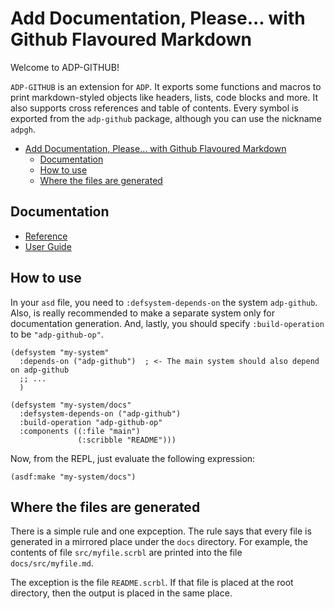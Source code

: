 <a id="header-adp-github-headertag639"></a>
# Add Documentation\, Please\.\.\. with Github Flavoured Markdown

Welcome to ADP\-GITHUB\!

``` ADP-GITHUB ``` is an extension for ``` ADP ```\. It exports some functions and macros to print markdown\-styled objects like headers\, lists\, code blocks and more\. It also supports cross references and table of contents\. Every symbol is exported from the ``` adp-github ``` package\, although you can use the nickname ``` adpgh ```\.

* [Add Documentation\, Please\.\.\. with Github Flavoured Markdown](/README.md#header-adp-github-headertag639)
  * [Documentation](/README.md#header-adp-github-headertag640)
  * [How to use](/README.md#header-adp-github-headertag641)
  * [Where the files are generated](/README.md#header-adp-github-headertag642)


<a id="header-adp-github-headertag640"></a>
## Documentation

* [Reference](/docs/scribble/reference.md#header-adp-github-reference)
* [User Guide](/docs/scribble/user-guide.md#header-adp-github-user-guide)


<a id="header-adp-github-headertag641"></a>
## How to use

In your ``` asd ``` file\, you need to ``` :defsystem-depends-on ``` the system ``` adp-github ```\. Also\, is really recommended to make a separate system only for documentation generation\. And\, lastly\, you should specify ``` :build-operation ``` to be ``` "adp-github-op" ```\.

`````common-lisp
(defsystem "my-system"
  :depends-on ("adp-github")  ; <- The main system should also depend on adp-github
  ;; ...
  )

(defsystem "my-system/docs"
  :defsystem-depends-on ("adp-github")
  :build-operation "adp-github-op"
  :components ((:file "main")
               (:scribble "README")))
`````

Now\, from the REPL\, just evaluate the following expression\:

`````common-lisp
(asdf:make "my-system/docs")
`````

<a id="header-adp-github-headertag642"></a>
## Where the files are generated

There is a simple rule and one expception\. The rule says that every file is generated in a mirrored place under the ``` docs ``` directory\. For example\, the contents of file ``` src/myfile.scrbl ``` are printed into the file ``` docs/src/myfile.md ```\.

The exception is the file ``` README.scrbl ```\. If that file is placed at the root directory\, then the output is placed in the same place\.
